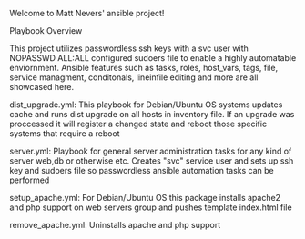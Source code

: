 Welcome to Matt Nevers' ansible project!

Playbook Overview

This project utilizes passwordless ssh keys with a svc user with NOPASSWD ALL:ALL configured sudoers file to enable a highly automatable enviornment. 
Ansible features such as tasks, roles, host_vars, tags, file, service managment, conditonals, lineinfile editing and more are all showcased here.

dist_upgrade.yml: This playbook for Debian/Ubuntu OS systems updates cache and runs dist upgrade on all hosts in
inventory file. If an upgrade was proccessed it will register a changed state and reboot those specific systems 
that require a reboot

server.yml: Playbook for general server administration tasks for any kind of server web,db or otherwise etc. 
Creates "svc" service user and sets up ssh key and sudoers file so passwordless ansible automation tasks can be performed

setup_apache.yml: For Debian/Ubuntu OS this package installs apache2 and php support on web servers group
and pushes template index.html file

remove_apache.yml: Uninstalls apache and php support
